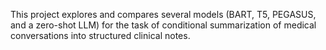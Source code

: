 This project explores and compares several models (BART, T5, PEGASUS, and a zero-shot LLM) for the task of conditional summarization of medical conversations into structured clinical notes.
